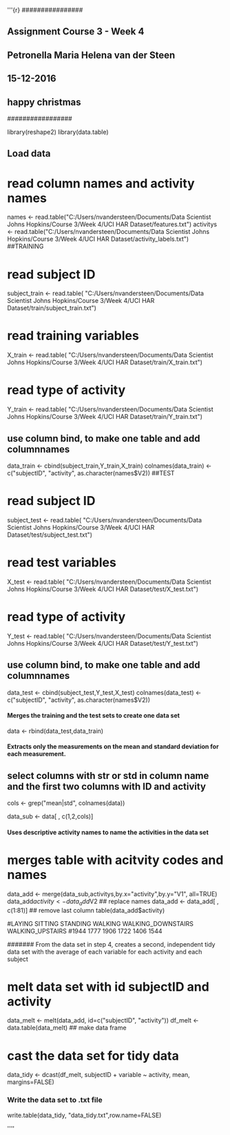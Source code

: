 '''{r}
################
## Assignment Course 3 - Week 4
## Petronella Maria Helena van der Steen
## 15-12-2016
## happy christmas
#################

library(reshape2)
library(data.table)

## Load data

# read column names and activity names

names <- read.table("C:/Users/nvandersteen/Documents/Data Scientist Johns Hopkins/Course 3/Week 4/UCI HAR Dataset/features.txt")
activitys <- read.table("C:/Users/nvandersteen/Documents/Data Scientist Johns Hopkins/Course 3/Week 4/UCI HAR Dataset/activity_labels.txt")
##TRAINING
# read subject ID
subject_train <- read.table(
    "C:/Users/nvandersteen/Documents/Data Scientist Johns Hopkins/Course 3/Week 4/UCI HAR Dataset/train/subject_train.txt")

# read training variables
X_train <- read.table(
    "C:/Users/nvandersteen/Documents/Data Scientist Johns Hopkins/Course 3/Week 4/UCI HAR Dataset/train/X_train.txt")

# read type of activity
Y_train <- read.table(
    "C:/Users/nvandersteen/Documents/Data Scientist Johns Hopkins/Course 3/Week 4/UCI HAR Dataset/train/Y_train.txt")

## use column bind, to make one table and add columnnames
data_train <- cbind(subject_train,Y_train,X_train)
colnames(data_train) <- c("subjectID", "activity", as.character(names$V2))
##TEST

# read subject ID
subject_test <- read.table(
    "C:/Users/nvandersteen/Documents/Data Scientist Johns Hopkins/Course 3/Week 4/UCI HAR Dataset/test/subject_test.txt")

# read test variables
X_test <- read.table(
    "C:/Users/nvandersteen/Documents/Data Scientist Johns Hopkins/Course 3/Week 4/UCI HAR Dataset/test/X_test.txt")

# read type of activity
Y_test <- read.table(
    "C:/Users/nvandersteen/Documents/Data Scientist Johns Hopkins/Course 3/Week 4/UCI HAR Dataset/test/Y_test.txt")

## use column bind, to make one table and add columnnames
data_test <- cbind(subject_test,Y_test,X_test)
colnames(data_test) <- c("subjectID", "activity", as.character(names$V2))

#### Merges the training and the test sets to create one data set

data <- rbind(data_test,data_train)

#### Extracts only the measurements on the mean and standard deviation for each measurement.
## select columns with str or std in column name and the first two columns with ID and activity

cols <- grep("mean|std", colnames(data))

data_sub <- data[ , c(1,2,cols)]

#### Uses descriptive activity names to name the activities in the data set
# merges table with acitvity codes and names
data_add <- merge(data_sub,activitys,by.x="activity",by.y="V1", all=TRUE)
data_add$activity <- data_add$V2 ## replace names
data_add <- data_add[ , c(1:81)] ## remove last column
table(data_add$activity)

#LAYING            SITTING           STANDING            WALKING WALKING_DOWNSTAIRS   WALKING_UPSTAIRS 
#1944               1777               1906               1722               1406               1544 

####### From the data set in step 4, creates a second, independent tidy data set with the average of each variable for each activity and each subject
# melt data set with id subjectID and activity

data_melt <- melt(data_add, id=c("subjectID", "activity"))
df_melt <- data.table(data_melt) ## make data frame

# cast the data set for tidy data

data_tidy <- dcast(df_melt, subjectID + variable ~ activity, mean, margins=FALSE)

### Write the data set to .txt file

write.table(data_tidy, "data_tidy.txt",row.name=FALSE)

''''
